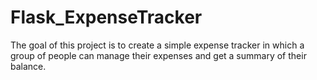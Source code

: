 # Flask_ExpenseTracker
The goal of this project is to create a simple expense tracker in which a group of people can manage their expenses and get a summary of their balance.
